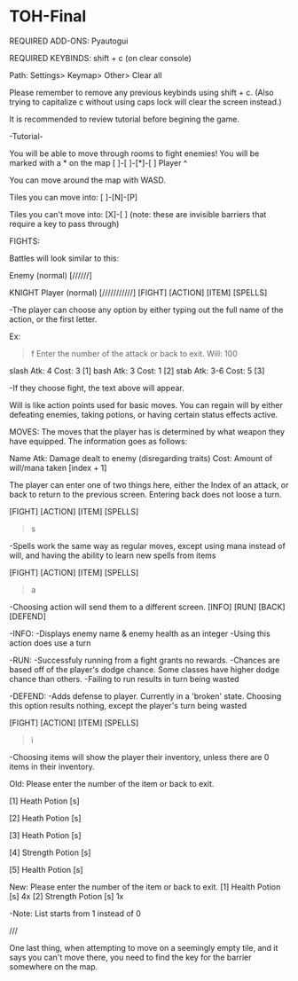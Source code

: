 # TOH-Final

REQUIRED ADD-ONS: Pyautogui

REQUIRED KEYBINDS: shift + c (on clear console)

Path: Settings> Keymap> Other> Clear all

Please remember to remove any previous keybinds using shift + c. (Also trying to capitalize c without using caps lock will clear the screen instead.)

It is recommended to review tutorial before begining the game.

-Tutorial-

You will be able to move through rooms to fight enemies!
You will be marked with a * on the map
[ ]-[ ]-[*]-[ ]
  Player ^

You can move around the map with WASD.

Tiles you can move into:
[ ]-[N]-[P]

Tiles you can't move into:
[X]-[ ] (note: these are invisible barriers that require a key to pass through)

FIGHTS:

Battles will look similar to this:

Enemy (normal)
[//////]


KNIGHT Player (normal)
[///////////]
[FIGHT]    [ACTION]
[ITEM]     [SPELLS]

-The player can choose any option by either typing out the full name of the action, or the first letter.

Ex:

>f
Enter the number of the attack or back to exit.
Will: 100

slash Atk: 4 Cost: 3 [1]
bash Atk: 3 Cost: 1 [2]
stab Atk: 3-6 Cost: 5 [3]

-If they choose fight, the text above will appear.

Will is like action points used for basic moves. You can regain will by either defeating enemies, taking potions, or having certain status effects active.

MOVES:
The moves that the player has is determined by what weapon they have equipped. The information goes as follows:

Name Atk: Damage dealt to enemy (disregarding traits) Cost: Amount of will/mana taken [index + 1]

The player can enter one of two things here, either the Index of an attack, or back to return to the previous screen.
Entering back does not loose a turn.

[FIGHT]    [ACTION]
[ITEM]     [SPELLS]

>s

-Spells work the same way as regular moves, except using mana instead of will, and having the ability to learn new spells from items

[FIGHT]    [ACTION]
[ITEM]     [SPELLS]

>a

-Choosing action will send them to a different screen.
[INFO]    [RUN]
[BACK]    [DEFEND]

-INFO:
-Displays enemy name & enemy health as an integer
-Using this action does use a turn

-RUN:
-Successfuly running from a fight grants no rewards.
-Chances are based off of the player's dodge chance. Some classes have higher dodge chance than others.
-Failing to run results in turn being wasted

-DEFEND:
-Adds defense to player. Currently in a 'broken' state. Choosing this option results nothing, except the player's turn being wasted

[FIGHT]    [ACTION]
[ITEM]     [SPELLS]

>i

-Choosing items will show the player their inventory, unless there are 0 items in their inventory.

Old:
Please enter the number of the item or back to exit.

[1] Heath Potion [s] 

[2] Heath Potion [s] 

[3] Heath Potion [s] 

[4] Strength Potion [s]

[5] Health Potion [s]

New:
Please enter the number of the item or back to exit.
[1] Health Potion [s] 4x
[2] Strength Potion [s] 1x

-Note: List starts from 1 instead of 0

///

One last thing, when attempting to move on a seemingly empty tile, and it says you can't move there, you need to find the key for the barrier somewhere on the map.
